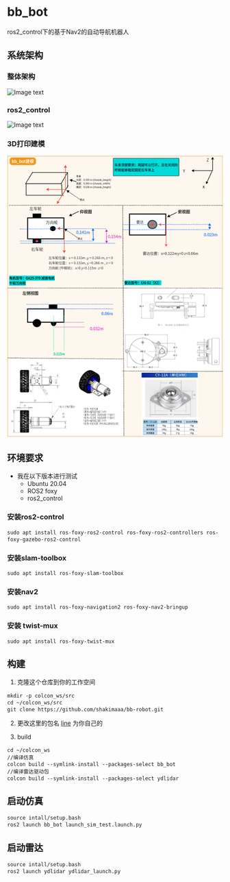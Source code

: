 # bb_bot
ros2_control下的基于Nav2的自动导航机器人
## 系统架构
### 整体架构
![Image text](./doc/bb_bot系统.png)
### ros2_control
![Image text](./doc/hardware-interfaces.png)
### 3D打印建模
![Image text](./doc/bb_bot建模.png)
## 环境要求
- 我在以下版本进行测试
    - Ubuntu 20.04
    - ROS2 foxy
    - ros2_control
### 安装ros2-control
```
sudo apt install ros-foxy-ros2-control ros-foxy-ros2-controllers ros-foxy-gazebo-ros2-control

```
### 安装slam-toolbox
```
sudo apt install ros-foxy-slam-toolbox

```
### 安装nav2
```
sudo apt install ros-foxy-navigation2 ros-foxy-nav2-bringup

```
### 安装 twist-mux
```
sudo apt install ros-foxy-twist-mux

```
## 构建
1. 克隆这个仓库到你的工作空间
```
mkdir -p colcon_ws/src
cd ~/colcon_ws/src
git clone https://github.com/shakimaaa/bb-robot.git
```

2. 更改这里的包名 [line](bb_bot/launch/launch_sim_test.launch.py#L20) 为你自己的

3. build
```
cd ~/colcon_ws
//编译仿真
colcon build --symlink-install --packages-select bb_bot
//编译雷达驱动包
colcon build --symlink-install --packages-select ydlidar
```

## 启动仿真
```
source intall/setup.bash
ros2 launch bb_bot launch_sim_test.launch.py
```

## 启动雷达
```
source intall/setup.bash
ros2 launch ydlidar ydlidar_launch.py
```
